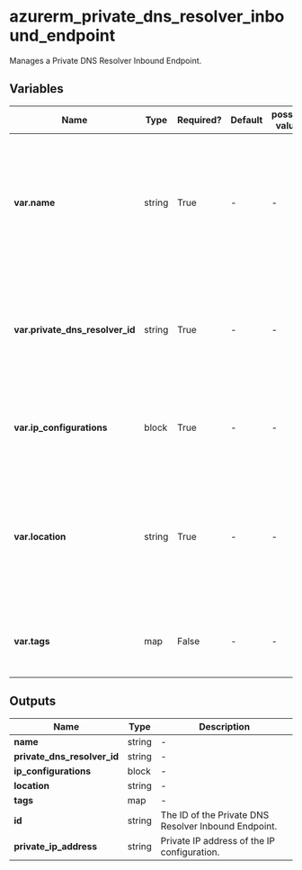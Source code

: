 # azurerm_private_dns_resolver_inbound_endpoint

Manages a Private DNS Resolver Inbound Endpoint.

## Variables

| Name | Type | Required? | Default  | possible values | Description |
| ---- | ---- | --------- | -------- | ----------- | ----------- |
| **var.name** | string | True | -  |  -  | Specifies the name which should be used for this Private DNS Resolver Inbound Endpoint. Changing this forces a new Private DNS Resolver Inbound Endpoint to be created. | 
| **var.private_dns_resolver_id** | string | True | -  |  -  | Specifies the ID of the Private DNS Resolver Inbound Endpoint. Changing this forces a new Private DNS Resolver Inbound Endpoint to be created. | 
| **var.ip_configurations** | block | True | -  |  -  | Can be specified multiple times to define multiple IP configurations. Each `ip_configurations` block. | 
| **var.location** | string | True | -  |  -  | Specifies the Azure Region where the Private DNS Resolver Inbound Endpoint should exist. Changing this forces a new Private DNS Resolver Inbound Endpoint to be created. | 
| **var.tags** | map | False | -  |  -  | A mapping of tags which should be assigned to the Private DNS Resolver Inbound Endpoint. | 



## Outputs

| Name | Type | Description |
| ---- | ---- | --------- | 
| **name** | string  | - | 
| **private_dns_resolver_id** | string  | - | 
| **ip_configurations** | block  | - | 
| **location** | string  | - | 
| **tags** | map  | - | 
| **id** | string  | The ID of the Private DNS Resolver Inbound Endpoint. | 
| **private_ip_address** | string  | Private IP address of the IP configuration. | 